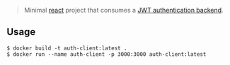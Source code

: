 > Minimal [react](https://reactjs.org/) project that consumes a [JWT authentication backend](https://github.com/brianbianchi/auth-server).

## Usage

```console
$ docker build -t auth-client:latest .
$ docker run --name auth-client -p 3000:3000 auth-client:latest
```